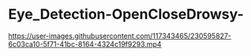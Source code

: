 # Eye_Detection-OpenCloseDrowsy-



https://user-images.githubusercontent.com/117343465/230595827-6c03ca10-5f71-41bc-8164-4324c19f9293.mp4


